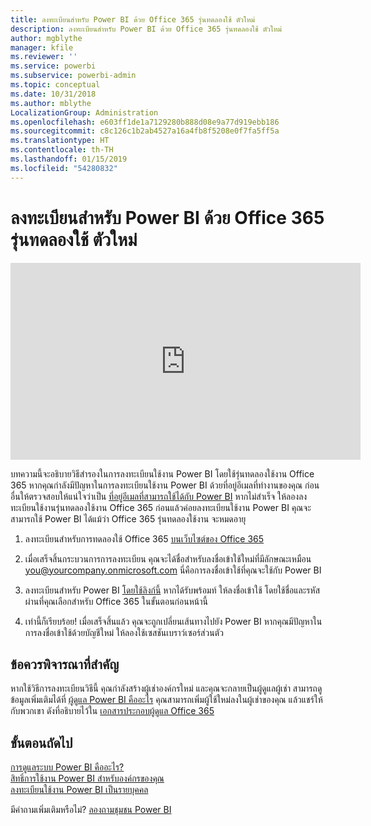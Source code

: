 ```yaml
---
title: ลงทะเบียนสำหรับ Power BI ด้วย Office 365 รุ่นทดลองใช้ ตัวใหม่
description: ลงทะเบียนสำหรับ Power BI ด้วย Office 365 รุ่นทดลองใช้ ตัวใหม่
author: mgblythe
manager: kfile
ms.reviewer: ''
ms.service: powerbi
ms.subservice: powerbi-admin
ms.topic: conceptual
ms.date: 10/31/2018
ms.author: mblythe
LocalizationGroup: Administration
ms.openlocfilehash: e603ff1de1a7129280b888d08e9a77d919ebb186
ms.sourcegitcommit: c8c126c1b2ab4527a16a4fb8f5208e0f7fa5ff5a
ms.translationtype: HT
ms.contentlocale: th-TH
ms.lasthandoff: 01/15/2019
ms.locfileid: "54280832"
---
```

# <a name="signing-up-for-power-bi-with-a-new-office-365-trial"></a>ลงทะเบียนสำหรับ Power BI ด้วย Office 365 รุ่นทดลองใช้ ตัวใหม่

<iframe width="560" height="315" src="https://www.youtube.com/embed/gbSuFST-Nx4?showinfo=0" frameborder="0" allowfullscreen></iframe>

บทความนี้จะอธิบายวิธีสำรองในการลงทะเบียนใช้งาน Power BI โดยใช้รุ่นทดลองใช้งาน Office 365 หากคุณกำลังมีปัญหาในการลงทะเบียนใช้งาน Power BI ด้วยที่อยู่อีเมลที่ทำงานของคุณ ก่อนอื่นให้ตรวจสอบให้แน่ใจว่าเป็น [ที่อยู่อีเมลที่สามารถใช้ได้กับ Power BI](service-self-service-signup-for-power-bi.md#supported-email-addresses) หากไม่สำเร็จ ให้ลองลงทะเบียนใช้งานรุ่นทดลองใช้งาน Office 365 ก่อนแล้วค่อยลงทะเบียนใช้งาน Power BI คุณจะสามารถใช้ Power BI ได้แม้ว่า Office 365 รุ่นทดลองใช้งาน จะหมดอายุ

1. ลงทะเบียนสำหรับการทดลองใช้ Office 365 [บนเว็บไซต์ของ Office 365](https://go.microsoft.com/fwlink/p/?LinkID=403802)

1. เมื่อเสร็จสิ้นกระบวนการการลงทะเบียน คุณจะได้ชื่อสำหรับลงชื่อเข้าใช้ใหม่ที่มีลักษณะเหมือน you@yourcompany.onmicrosoft.com นี่คือการลงชื่อเข้าใช้ที่คุณจะใช้กับ Power BI

1. ลงทะเบียนสำหรับ Power BI [โดยใช้ลิงก์นี้](https://app.powerbi.com/signupredirect?pbi_source=web) หากได้รับพร้อมท์ ให้ลงชื่อเข้าใช้ โดยใช้ชื่อและรหัสผ่านที่คุณเลือกสำหรับ Office 365 ในขั้นตอนก่อนหน้านี้

1. เท่านี้ก็เรียบร้อย! เมื่อเสร็จสิ้นแล้ว คุณจะถูกเปลี่ยนเส้นทางไปยัง Power BI หากคุณมีปัญหาในการลงชื่อเข้าใช้ด้วยบัญชีใหม่ ให้ลองใช้เซสชันเบราว์เซอร์ส่วนตัว

## <a name="important-considerations"></a>ข้อควรพิจารณาที่สำคัญ

หากใช้วิธีการลงทะเบียนวิธีนี้ คุณกำลังสร้างผู้เช่าองค์กรใหม่ และคุณจะกลายเป็นผู้ดูแลผู้เช่า สามารถดูข้อมูลเพิ่มเติมได้ที่ [ผู้ดูแล Power BI คืออะไร](service-admin-administering-power-bi-in-your-organization.md) คุณสามารถเพิ่มผู้ใช้ใหม่ลงในผู้เช่าของคุณ แล้วแชร์ให้กับพวกเขา ดังที่อธิบายไว้ใน [เอกสารประกอบผู้ดูแล Office 365](https://support.office.com/en-sg/article/Add-users-individually-to-Office-365---Admin-Help-1970f7d6-03b5-442f-b385-5880b9c256ec?ui=en-US&rs=en-SG&ad=SG)

## <a name="next-steps"></a>ขั้นตอนถัดไป

[การดูแลระบบ Power BI คืออะไร?](service-admin-administering-power-bi-in-your-organization.md)  
[สิทธิ์การใช้งาน Power BI สำหรับองค์กรของคุณ](service-admin-licensing-organization.md)  
[ลงทะเบียนใช้งาน Power BI เป็นรายบุคคล](service-self-service-signup-for-power-bi.md)

มีคำถามเพิ่มเติมหรือไม่? [ลองถามชุมชน Power BI](http://community.powerbi.com/)